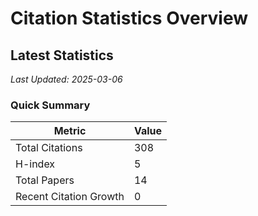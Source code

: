 # Citation Statistics Overview

## Latest Statistics
*Last Updated: 2025-03-06*

### Quick Summary
| Metric | Value |
| ------ | ----- |
| Total Citations | 308 |
| H-index | 5 |
| Total Papers | 14 |
| Recent Citation Growth | 0 |